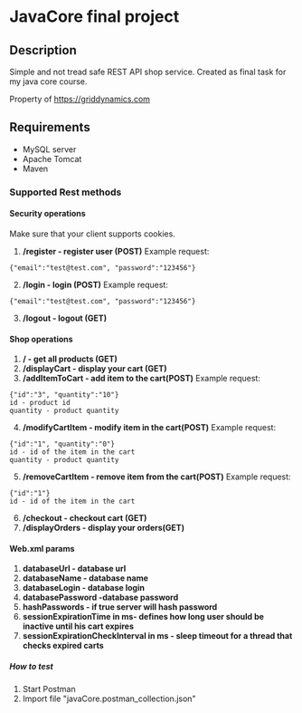 # JavaCore final project
## Description
Simple and not tread safe REST API shop service.
Created as final task for my java core course.

Property of https://griddynamics.com

## Requirements
- MySQL server
- Apache Tomcat
- Maven

### Supported Rest methods

#### Security operations

Make sure that your client supports cookies.

1. **/register - register user  (POST)**
Example request:
```
{"email":"test@test.com", "password":"123456"}
```
2. **/login  - login (POST)**
Example request:
```
{"email":"test@test.com", "password":"123456"}
```
3. **/logout - logout (GET)**

#### Shop operations
1. **/  - get all products (GET)**
2. **/displayCart - display your cart (GET)**
3. **/addItemToCart - add item to the cart(POST)**
Example request:
```
{"id":"3", "quantity":"10"}
id - product id
quantity - product quantity
```
4. **/modifyCartItem - modify item in the cart(POST)**
Example request:
```
{"id":"1", "quantity":"0"}
id - id of the item in the cart
quantity - product quantity
```
5. **/removeCartItem - remove item from the cart(POST)**
Example request:
```
{"id":"1"}
id - id of the item in the cart
```
6. **/checkout - checkout cart (GET)**
7. **/displayOrders - display your orders(GET)**

#### Web.xml params
1. **databaseUrl - database url**
2. **databaseName - database name**
3. **databaseLogin - database login**
4. **databasePassword -database password**
5. **hashPasswords - if true server will hash password**
6. **sessionExpirationTime in ms- defines how long user should be inactive until his cart expires**
7. **sessionExpirationCheckInterval in ms - sleep timeout for a thread that checks expired carts**

##### How to test

1. Start Postman
2. Import file "javaCore.postman_collection.json"
